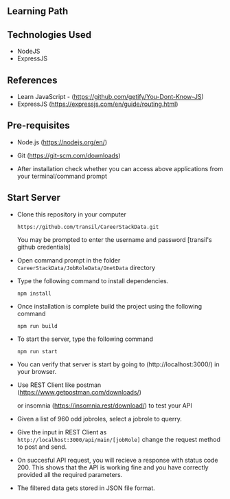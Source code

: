 ## Learning Path

## Technologies Used

- NodeJS
- ExpressJS

## References

- Learn JavaScript - (https://github.com/getify/You-Dont-Know-JS)
- ExpressJS (https://expressjs.com/en/guide/routing.html) 

## Pre-requisites

- Node.js (https://nodejs.org/en/) 

- Git (https://git-scm.com/downloads)

- After installation check whether you can access above applications from your terminal/command prompt

## Start Server

- Clone this repository in your computer

  `https://github.com/transil/CareerStackData.git`

  You may be prompted to enter the username and password [transil's github credentials]

- Open command prompt in the folder `CareerStackData/JobRoleData/OnetData` directory

- Type the following command to install dependencies.

  `npm install`

- Once installation is complete build the project using the following command

  `npm run build`

- To start the server, type the following command

  `npm run start`

- You can verify that server is start by going to (http://localhost:3000/) in your browser.

- Use REST Client like postman (https://www.getpostman.com/downloads/) 

  or insomnia (https://insomnia.rest/download/) to test your API

- Given a list of 960 odd jobroles, select a jobrole to querry.

- Give the input in REST Client as `http://localhost:3000/api/main/[jobRole]`  change the request method to post and send.

- On succesful API request, you will recieve a response with status code 200. This shows that the API is working fine and you have correctly provided all the required parameters.

- The filtered data gets stored in JSON file format.